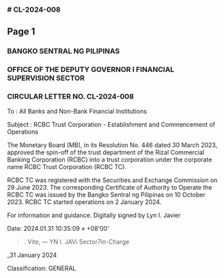 ### # CL-2024-008

## Page 1

### BANGKO SENTRAL NG PILIPINAS

### OFFICE OF THE DEPUTY GOVERNOR I FINANCIAL SUPERVISION SECTOR

### CIRCULAR LETTER NO. CL-2024-008

To : All Banks and Non-Bank Financial Institutions

Subject : RCBC Trust Corporation - Establishment and Commencement of Operations

The Monetary Board (MB), in its Resolution No. 446 dated 30 March 2023, approved the spin-off of the trust department of the Rizal Commercial Banking Corporation (RCBC) into a trust corporation under the corporate name RCBC Trust Corporation (RCBC TC).

RCBC TC was registered with the Securities and Exchange Commission on 29 June 2023. The corresponding Certificate of Authority to Operate the RCBC TC was issued by the Bangko Sentral ng Pilipinas on 10 October 2023. RCBC TC started operations on 2 January 2024.

For information and guidance. Digitally signed by Lyn I. Javier

Date: 2024.01.31 10:35:09 » +08'00'

> . Vite, — YN I. JAVi Sector7in-Charge

_31 January 2024

Classification: GENERAL 